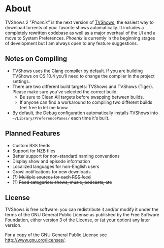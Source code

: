 # About
TVShows 2 "_Phoenix_" is the next version of [TVShows](http://deathtobunnies.com/tvshows/), the easiest way to download torrents of your favorite shows automatically. It includes a completely rewritten codebase as well as a major overhaul of the UI and a move to System Preferences. _Phoenix_ is currently in the beginning stages of development but I am always open to any feature suggestions.

## Notes on Compiling
* TVShows uses the Clang compiler by default. If you are building TVShows on OS 10.4 you'll need to change the compiler in the project settings.
* There are two different build targets: TVShows and TVShows (Tiger). Please make sure you've selected the correct build.
	* Be sure to Clean All targets before swapping between builds.
	* If anyone can find a workaround to compiling two different builds feel free to let me know.
* By default, the Debug configuration automatically installs TVShows into `~/Library/PreferencePanes/` each time it's built.

## Planned Features
* Custom RSS feeds
* Support for NZB files
* Better support for non-standard naming conventions
* Display show and episode information
* Localized languages for non-English users
* Growl notifications for new downloads
* (?) <del>Multiple sources for each RSS feed</del>
* (?) <del>Feed categories: shows, music, podcasts, etc</del>

## License
TVShows is free software: you can redistribute it and/or modify it under the terms of the GNU General Public License as published by the Free Software Foundation, either version 3 of the License, or (at your option) any later version.

For a copy of the GNU General Public License see <http://www.gnu.org/licenses/>.